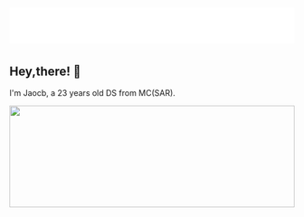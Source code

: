 <h1 align="center">
  <img src="https://raw.githubusercontent.com/JacobChak/JacobChak/main/name.svg" alt="Jacob Chak" />
</h1>

## Hey,there! 👋
I'm Jaocb, a 23 years old DS from MC(SAR).


  <img height="180em" width="100%" src="https://github-readme-stats.vercel.app/api?username=JacobChak&count_private=true&show_icons=true&theme=cobalt"/>
